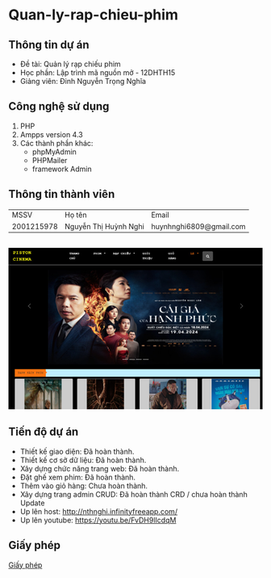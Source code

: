 # Quan-ly-rap-chieu-phim

## Thông tin dự án

- Đề tài: Quản lý rạp chiếu phim
- Học phần: Lập trình mã nguồn mở - 12DHTH15
- Giảng viên: Đinh Nguyễn Trọng Nghĩa

## Công nghệ sử dụng

1. PHP 
2. Ampps version 4.3
3. Các thành phần khác:
    - phpMyAdmin
    - PHPMailer
    - framework Admin

## Thông tin thành viên
<table>
    <tr>
        <td>MSSV</td>
        <td>Họ tên</td>
        <td>Email</td>
    </tr>
    <tr>
        <td>2001215978</td>
        <td>Nguyễn Thị Huỳnh Nghi</td>
        <td>huynhnghi6809@gmail.com</td>
    </tr>
</table>

## 
<img src="trangchu.jpg">

## Tiến độ dự án
- Thiết kế giao diện: Đã hoàn thành.
- Thiết kế cơ sở dữ liệu: Đã hoàn thành.
- Xây dựng chức năng trang web: Đã hoàn thành.
- Đặt ghế xem phim: Đã hoàn thành.
- Thêm vào giỏ hàng: Chưa hoàn thành.
- Xây dựng trang admin CRUD: Đã hoàn thành CRD / chưa hoàn thành Update
- Up lên host: <a href="http://nthnghi.infinityfreeapp.com/">http://nthnghi.infinityfreeapp.com/</a>
- Up lên youtube: <a href="https://youtu.be/FvDH9lIcdqM">https://youtu.be/FvDH9lIcdqM</a>
## Giấy phép

<a href="https://github.com/Huynhnghi/PistonCinema.git">Giấy phép</a>
